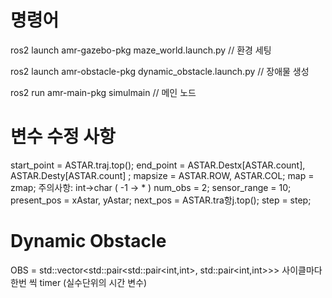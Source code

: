 # 명령어
ros2 launch amr-gazebo-pkg maze_world.launch.py
// 환경 세팅

ros2 launch amr-obstacle-pkg dynamic_obstacle.launch.py
// 장애물 생성

ros2 run amr-main-pkg simulmain
// 메인 노드 


# 변수 수정 사항
start_point = ASTAR.traj.top();
end_point = ASTAR.Destx[ASTAR.count], ASTAR.Desty[ASTAR.count] ;
mapsize = ASTAR.ROW, ASTAR.COL;
map = zmap; 주의사항: int->char ( -1 -> * )
num_obs = 2;
sensor_range = 10;
present_pos = xAstar, yAstar;
next_pos = ASTAR.tra항j.top();
step = step;

# Dynamic Obstacle
OBS = std::vector<std::pair<std::pair<int,int>, std::pair<int,int>>> 사이클마다 한번 씩
timer (실수단위의 시간 변수)

